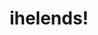 ---
pid: RS262
title: ihelends!
location_transcription: Pole safes
zipcode: 
outside_phl: 
neighborhood: 
age: 
age_range: 
instagram: 
image_file_name: RS_262.jpg
proposal_transcription: 
topic: Unknown
topic_summary: '0'
type: Other No Form
keywords_other: pole safes
credit: 
image_labels: 
twitter: 
facebook: 
permalink: "/monuments/rs262/"
layout: item-page
---